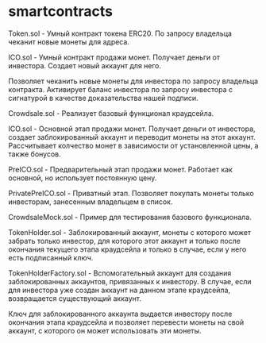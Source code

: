# smartcontracts
Token.sol - Умный контракт токена ERC20.
По запросу владельца чеканит новые монеты для адреса.

ICO.sol - Умный контракт продажи монет.
Получает деньги от инвестора. Создает новый аккаунт для него.

Позволяет чеканить новые монеты для инвестора по запросу владельца контракта.
Активирует баланс инвестора по запросу инвестора с сигнатурой в качестве доказательства нашей подписи.

Crowdsale.sol - Реализует базовый функционал краудсейла.

ICO.sol - Основной этап продажи монет. 
Получает деньги от инвестора, создает заблокированный аккаунт и переводит монеты на этот аккаунт. 
Рассчитывает колчество монет в зависимости от установленной цены, а также бонусов.

PreICO.sol - Предварительный этап продажи монет. Работает как основной, но использует постоянную цену.

PrivatePreICO.sol - Приватный этап. Позволяет покупать монеты только инвесторам, занесенным владельцем в список.

CrowdsaleMock.sol - Пример для тестирования базового функционала.

TokenHolder.sol - Заблокированный аккаунт, монеты с которого может забрать только инвестор, для которого этот аккаунт и
только после окончания текущего этапа краудсейла и только в случае, если у него есть подписанный ключ.

TokenHolderFactory.sol - Вспомогательный аккаунт для создания заблокированных аккаунтов, привязанных к инвестору.
В случае, если для инвестора уже создан аккаунт на данном этапе краудсейла, возвращается существующий аккаунт.

Ключ для заблокированного аккаунта выдается инвестору после окончания этапа краудсейла и позволяет перевести монеты
на свой аккаунт, с которого он может использовать эти монеты.
